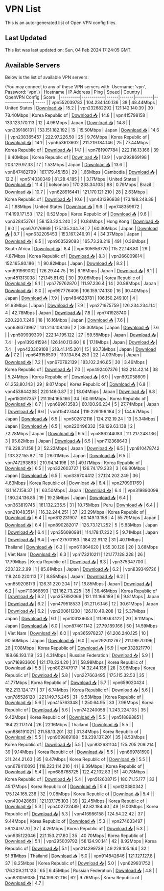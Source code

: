 # VPN List

This is an auto-generated list of Open VPN config files.

## Last Updated

This list was last updated on: Sun, 04 Feb 2024 17:24:05 GMT.

## Available Servers

Below is the list of available VPN servers:

(You may connect to any of these VPN servers with: Username: 'vpn', Password: 'vpn'.)
| Hostname | IP Address | Ping | Speed | Country | OpenVPN Config | Score |
|----------|------------|------|-------|---------|----------------| ----- |
| vpn552039783 | 104.234.140.136 | 38 | 48.44Mbps | United States | [Download 📥](./configs/server_0_US.ovpn) | 15.2 |
| vpn232682292 | 121.142.140.39 | 30 | 78.40Mbps | Korea Republic of | [Download 📥](./configs/server_1_KR.ovpn) | 14.8 |
| vpn415798158 | 133.123.170.113 | 12 | 4.96Mbps | Japan | [Download 📥](./configs/server_2_JP.ovpn) | 14.8 |
| vpn339186131 | 153.151.182.192 | 15 | 15.50Mbps | Japan | [Download 📥](./configs/server_3_JP.ovpn) | 14.6 |
| vpn238365457 | 222.97.226.50 | 25 | 9.76Mbps | Korea Republic of | [Download 📥](./configs/server_4_KR.ovpn) | 14.1 |
| vpn653613602 | 211.219.184.146 | 25 | 77.44Mbps | Korea Republic of | [Download 📥](./configs/server_5_KR.ovpn) | 14.1 |
| vpn781907784 | 222.116.13.166 | 39 | 9.40Mbps | Korea Republic of | [Download 📥](./configs/server_6_KR.ovpn) | 13.9 |
| vpn292869198 | 203.129.97.33 | 17 | 1.53Mbps | Japan | [Download 📥](./configs/server_7_JP.ovpn) | 13.6 |
| vpn847482799 | 167.179.45.158 | 29 | 1.66Mbps | Cambodia | [Download 📥](./configs/server_8_KH.ovpn) | 12.2 |
| vpn514030349 | 81.28.4.185 | 1 | 3.17Mbps | United States | [Download 📥](./configs/server_9_US.ovpn) | 11.4 |
| bolsonaro | 170.233.34.103 | 88 | 0.79Mbps | Brazil | [Download 📥](./configs/server_10_BR.ovpn) | 10.7 |
| vpn628916441 | 121.170.121.210 | 28 | 2.63Mbps | Korea Republic of | [Download 📥](./configs/server_11_KR.ovpn) | 10.6 |
| vpn431396938 | 173.198.248.39 | 4 | 1.88Mbps | United States | [Download 📥](./configs/server_12_US.ovpn) | 9.6 |
| vpn748359672 | 114.199.171.53 | 172 | 0.52Mbps | Korea Republic of | [Download 📥](./configs/server_13_KR.ovpn) | 9.6 |
| vpn328453761 | 58.153.224.240 | 2 | 10.84Mbps | Hong Kong | [Download 📥](./configs/server_14_HK.ovpn) | 9.0 |
| vpn670176969 | 175.135.244.78 | 7 | 60.30Mbps | Japan | [Download 📥](./configs/server_15_JP.ovpn) | 8.7 |
| vpn632205453 | 153.167.246.91 | 4 | 34.37Mbps | Japan | [Download 📥](./configs/server_16_JP.ovpn) | 8.5 |
| vpn903529093 | 165.73.28.219 | 491 | 0.36Mbps | South Africa | [Download 📥](./configs/server_17_ZA.ovpn) | 8.4 |
| vpn305656770 | 115.22.148.80 | 26 | 4.87Mbps | Korea Republic of | [Download 📥](./configs/server_18_KR.ovpn) | 8.3 |
| vpn266009814 | 152.165.80.186 | 1 | 90.82Mbps | Japan | [Download 📥](./configs/server_19_JP.ovpn) | 8.2 |
| vpn691969032 | 126.29.44.75 | 16 | 6.18Mbps | Japan | [Download 📥](./configs/server_20_JP.ovpn) | 8.1 |
| vpn481313038 | 121.145.81.62 | 30 | 39.06Mbps | Korea Republic of | [Download 📥](./configs/server_21_KR.ovpn) | 8.1 |
| vpn779762870 | 111.97.236.4 | 14 | 20.88Mbps | Japan | [Download 📥](./configs/server_22_JP.ovpn) | 8.0 |
| vpn957776406 | 106.159.174.130 | 16 | 30.40Mbps | Japan | [Download 📥](./configs/server_23_JP.ovpn) | 7.9 |
| vpn484628781 | 106.150.249.101 | 4 | 91.93Mbps | Japan | [Download 📥](./configs/server_24_JP.ovpn) | 7.9 |
| vpn271975759 | 126.234.234.114 | 4 | 42.78Mbps | Japan | [Download 📥](./configs/server_25_JP.ovpn) | 7.8 |
| vpn741928740 | 220.220.7.246 | 18 | 16.16Mbps | Japan | [Download 📥](./configs/server_26_JP.ovpn) | 7.6 |
| vpn636373967 | 131.213.108.136 | 2 | 39.30Mbps | Japan | [Download 📥](./configs/server_27_JP.ovpn) | 7.6 |
| vpn509939309 | 222.14.195.122 | 27 | 59.55Mbps | Japan | [Download 📥](./configs/server_28_JP.ovpn) | 7.4 |
| vpn139241594 | 126.140.113.60 | 8 | 17.11Mbps | Japan | [Download 📥](./configs/server_29_JP.ovpn) | 7.4 |
| vpn423309108 | 218.41.145.201 | 15 | 93.73Mbps | Japan | [Download 📥](./configs/server_30_JP.ovpn) | 7.2 |
| vpn649158509 | 110.134.84.253 | 22 | 4.03Mbps | Japan | [Download 📥](./configs/server_31_JP.ovpn) | 7.2 |
| vpn670792139 | 183.102.246.65 | 30 | 3.46Mbps | Korea Republic of | [Download 📥](./configs/server_32_KR.ovpn) | 7.0 |
| vpn492407376 | 182.214.42.14 | 38 | 5.24Mbps | Korea Republic of | [Download 📥](./configs/server_33_KR.ovpn) | 6.9 |
| vpn892058609 | 61.253.80.143 | 29 | 9.07Mbps | Korea Republic of | [Download 📥](./configs/server_34_KR.ovpn) | 6.8 |
| vpn453844238 | 220.146.0.87 | 2 | 18.04Mbps | Japan | [Download 📥](./configs/server_35_JP.ovpn) | 6.8 |
| vpn150917357 | 211.194.165.166 | 34 | 60.69Mbps | Korea Republic of | [Download 📥](./configs/server_36_KR.ovpn) | 6.7 |
| vpn699613583 | 60.100.96.234 | 5 | 27.74Mbps | Japan | [Download 📥](./configs/server_37_JP.ovpn) | 6.6 |
| vpn115427444 | 119.229.196.184 | 2 | 144.67Mbps | Japan | [Download 📥](./configs/server_38_JP.ovpn) | 6.5 |
| vpn502612116 | 124.212.19.24 | 13 | 5.34Mbps | Japan | [Download 📥](./configs/server_39_JP.ovpn) | 6.5 |
| vpn220496332 | 59.129.63.138 | 2 | 72.28Mbps | Japan | [Download 📥](./configs/server_40_JP.ovpn) | 6.5 |
| vpn886244083 | 111.217.248.136 | 3 | 95.62Mbps | Japan | [Download 📥](./configs/server_41_JP.ovpn) | 6.5 |
| vpn712368643 | 119.228.31.158 | 3 | 52.22Mbps | Japan | [Download 📥](./configs/server_42_JP.ovpn) | 6.5 |
| vpn810478742 | 133.32.155.82 | 10 | 26.01Mbps | Japan | [Download 📥](./configs/server_43_JP.ovpn) | 6.5 |
| vpn747293883 | 210.94.14.198 | 31 | 49.17Mbps | Korea Republic of | [Download 📥](./configs/server_44_KR.ovpn) | 6.5 |
| vpn322603727 | 126.74.179.233 | 3 | 69.80Mbps | Japan | [Download 📥](./configs/server_45_JP.ovpn) | 6.5 |
| vpn336704412 | 27.124.202.249 | 36 | 4.63Mbps | Korea Republic of | [Download 📥](./configs/server_46_KR.ovpn) | 6.4 |
| vpn270991769 | 131.147.158.37 | 1 | 63.50Mbps | Japan | [Download 📥](./configs/server_47_JP.ovpn) | 6.4 |
| vpn319890099 | 180.24.136.85 | 19 | 19.25Mbps | Japan | [Download 📥](./configs/server_48_JP.ovpn) | 6.4 |
| vpn363819745 | 161.132.235.5 | 31 | 10.75Mbps | Peru | [Download 📥](./configs/server_49_PE.ovpn) | 6.4 |
| vpn210483514 | 116.32.244.251 | 37 | 23.29Mbps | Korea Republic of | [Download 📥](./configs/server_50_KR.ovpn) | 6.4 |
| vpn812231907 | 60.149.13.158 | 4 | 55.79Mbps | Japan | [Download 📥](./configs/server_51_JP.ovpn) | 6.4 |
| vpn890282017 | 126.73.121.252 | 5 | 5.83Mbps | Japan | [Download 📥](./configs/server_52_JP.ovpn) | 6.4 |
| vpn356090981 | 114.178.17.232 | 5 | 9.71Mbps | Japan | [Download 📥](./configs/server_53_JP.ovpn) | 6.4 |
| vpn127570183 | 184.22.91.12 | 31 | 40.11Mbps | Thailand | [Download 📥](./configs/server_54_TH.ovpn) | 6.3 |
| vpn611864620 | 1.55.30.126 | 20 | 3.68Mbps | Viet Nam | [Download 📥](./configs/server_55_VN.ovpn) | 6.3 |
| vpn173210211 | 121.177.128.228 | 26 | 17.79Mbps | Korea Republic of | [Download 📥](./configs/server_56_KR.ovpn) | 6.3 |
| vpn375347700 | 223.132.2.99 | 1 | 85.61Mbps | Japan | [Download 📥](./configs/server_57_JP.ovpn) | 6.2 |
| vpn839349726 | 118.240.220.113 | 7 | 8.85Mbps | Japan | [Download 📥](./configs/server_58_JP.ovpn) | 6.2 |
| vpn859208179 | 126.31.220.204 | 17 | 16.85Mbps | Japan | [Download 📥](./configs/server_59_JP.ovpn) | 6.2 |
| vpn710866893 | 121.162.73.225 | 35 | 36.46Mbps | Korea Republic of | [Download 📥](./configs/server_60_KR.ovpn) | 6.2 |
| vpn357892069 | 121.111.166.189 | 6 | 9.81Mbps | Japan | [Download 📥](./configs/server_61_JP.ovpn) | 6.2 |
| vpn479518533 | 61.211.6.146 | 12 | 30.61Mbps | Japan | [Download 📥](./configs/server_62_JP.ovpn) | 6.2 |
| vpn200611230 | 126.110.49.208 | 12 | 5.37Mbps | Japan | [Download 📥](./configs/server_63_JP.ovpn) | 6.1 |
| vpn103139653 | 111.90.63.122 | 20 | 9.11Mbps | Japan | [Download 📥](./configs/server_64_JP.ovpn) | 6.0 |
| vpn874611142 | 27.79.189.166 | 50 | 14.59Mbps | Viet Nam | [Download 📥](./configs/server_65_VN.ovpn) | 6.0 |
| vpn365978237 | 61.206.240.125 | 10 | 90.50Mbps | Japan | [Download 📥](./configs/server_66_JP.ovpn) | 6.0 |
| vpn292012767 | 211.199.70.196 | 26 | 7.08Mbps | Korea Republic of | [Download 📥](./configs/server_67_KR.ovpn) | 5.9 |
| vpn332821770 | 188.68.193.119 | 23 | 4.31Mbps | Russian Federation | [Download 📥](./configs/server_68_RU.ovpn) | 5.9 |
| vpn716983600 | 121.170.224.20 | 31 | 58.98Mbps | Korea Republic of | [Download 📥](./configs/server_69_KR.ovpn) | 5.8 |
| vpn802747917 | 14.32.44.136 | 28 | 3.96Mbps | Korea Republic of | [Download 📥](./configs/server_70_KR.ovpn) | 5.8 |
| vpn227663495 | 175.115.32.53 | 35 | 41.77Mbps | Korea Republic of | [Download 📥](./configs/server_71_KR.ovpn) | 5.7 |
| vpn659020424 | 182.213.124.177 | 37 | 6.74Mbps | Korea Republic of | [Download 📥](./configs/server_72_KR.ovpn) | 5.6 |
| vpn785526120 | 221.149.75.245 | 31 | 9.53Mbps | Korea Republic of | [Download 📥](./configs/server_73_KR.ovpn) | 5.6 |
| vpn415763348 | 1.250.64.95 | 33 | 7.96Mbps | Korea Republic of | [Download 📥](./configs/server_74_KR.ovpn) | 5.6 |
| vpn742240058 | 1.243.224.105 | 35 | 9.42Mbps | Korea Republic of | [Download 📥](./configs/server_75_KR.ovpn) | 5.5 |
| vpn518898851 | 184.22.117.174 | 26 | 22.16Mbps | Thailand | [Download 📥](./configs/server_76_TH.ovpn) | 5.5 |
| vpn886191021 | 211.58.13.201 | 32 | 31.34Mbps | Korea Republic of | [Download 📥](./configs/server_77_KR.ovpn) | 5.5 |
| vpn909869168 | 58.239.137.201 | 35 | 8.53Mbps | Korea Republic of | [Download 📥](./configs/server_78_KR.ovpn) | 5.5 |
| vpn832631104 | 175.205.209.214 | 39 | 9.14Mbps | Korea Republic of | [Download 📥](./configs/server_79_KR.ovpn) | 5.5 |
| vpn669781590 | 211.244.21.63 | 35 | 8.47Mbps | Korea Republic of | [Download 📥](./configs/server_80_KR.ovpn) | 5.5 |
| vpn678410093 | 118.223.114.210 | 41 | 9.39Mbps | Korea Republic of | [Download 📥](./configs/server_81_KR.ovpn) | 5.4 |
| vpn688768725 | 122.42.102.83 | 51 | 40.78Mbps | Korea Republic of | [Download 📥](./configs/server_82_KR.ovpn) | 5.4 |
| vpn512608715 | 180.71.15.177 | 33 | 45.17Mbps | Korea Republic of | [Download 📥](./configs/server_83_KR.ovpn) | 5.4 |
| vpn120380342 | 175.124.165.236 | 32 | 9.08Mbps | Korea Republic of | [Download 📥](./configs/server_84_KR.ovpn) | 5.4 |
| vpn400428661 | 121.137.175.103 | 39 | 32.45Mbps | Korea Republic of | [Download 📥](./configs/server_85_KR.ovpn) | 5.3 |
| vpn402722489 | 42.82.184.40 | 49 | 9.00Mbps | Korea Republic of | [Download 📥](./configs/server_86_KR.ovpn) | 5.3 |
| vpn416986158 | 124.54.22.42 | 37 | 9.44Mbps | Korea Republic of | [Download 📥](./configs/server_87_KR.ovpn) | 5.3 |
| vpn274633497 | 58.124.97.70 | 37 | 4.26Mbps | Korea Republic of | [Download 📥](./configs/server_88_KR.ovpn) | 5.3 |
| vpn935122046 | 221.153.217.80 | 35 | 40.70Mbps | Korea Republic of | [Download 📥](./configs/server_89_KR.ovpn) | 5.1 |
| vpn295009792 | 58.124.90.141 | 42 | 8.92Mbps | Korea Republic of | [Download 📥](./configs/server_90_KR.ovpn) | 5.1 |
| vpn214299739 | 49.228.105.164 | 32 | 51.81Mbps | Thailand | [Download 📥](./configs/server_91_TH.ovpn) | 5.0 |
| vpn914842646 | 121.127.127.8 | 37 | 8.25Mbps | Korea Republic of | [Download 📥](./configs/server_92_KR.ovpn) | 5.0 |
| vpn629931752 | 176.209.211.123 | 65 | 6.45Mbps | Russian Federation | [Download 📥](./configs/server_93_RU.ovpn) | 4.8 |
| vpn831059085 | 114.199.32.116 | 62 | 9.76Mbps | Korea Republic of | [Download 📥](./configs/server_94_KR.ovpn) | 4.7 |
